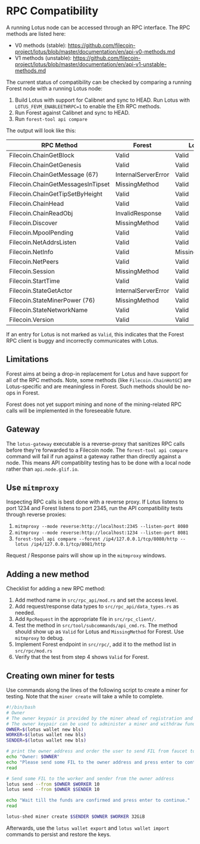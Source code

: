 # RPC Compatibility

A running Lotus node can be accessed through an RPC interface. The RPC methods
are listed here:

- V0 methods (stable):
  https://github.com/filecoin-project/lotus/blob/master/documentation/en/api-v0-methods.md
- V1 methods (unstable):
  https://github.com/filecoin-project/lotus/blob/master/documentation/en/api-v1-unstable-methods.md

The current status of compatibility can be checked by comparing a running Forest
node with a running Lotus node:

1. Build Lotus with support for Calibnet and sync to HEAD. Run Lotus with
   `LOTUS_FEVM_ENABLEETHRPC=1` to enable the Eth RPC methods.
2. Run Forest against Calibnet and sync to HEAD.
3. Run `forest-tool api compare`

The output will look like this:

| RPC Method                        | Forest              | Lotus         |
| --------------------------------- | ------------------- | ------------- |
| Filecoin.ChainGetBlock            | Valid               | Valid         |
| Filecoin.ChainGetGenesis          | Valid               | Valid         |
| Filecoin.ChainGetMessage (67)     | InternalServerError | Valid         |
| Filecoin.ChainGetMessagesInTipset | MissingMethod       | Valid         |
| Filecoin.ChainGetTipSetByHeight   | Valid               | Valid         |
| Filecoin.ChainHead                | Valid               | Valid         |
| Filecoin.ChainReadObj             | InvalidResponse     | Valid         |
| Filecoin.Discover                 | MissingMethod       | Valid         |
| Filecoin.MpoolPending             | Valid               | Valid         |
| Filecoin.NetAddrsListen           | Valid               | Valid         |
| Filecoin.NetInfo                  | Valid               | MissingMethod |
| Filecoin.NetPeers                 | Valid               | Valid         |
| Filecoin.Session                  | MissingMethod       | Valid         |
| Filecoin.StartTime                | Valid               | Valid         |
| Filecoin.StateGetActor            | InternalServerError | Valid         |
| Filecoin.StateMinerPower (76)     | MissingMethod       | Valid         |
| Filecoin.StateNetworkName         | Valid               | Valid         |
| Filecoin.Version                  | Valid               | Valid         |

If an entry for Lotus is not marked as `Valid`, this indicates that the Forest
RPC client is buggy and incorrectly communicates with Lotus.

## Limitations

Forest aims at being a drop-in replacement for Lotus and have support for all of
the RPC methods. Note, some methods (like `Filecoin.ChainHotGC`) are
Lotus-specific and are meaningless in Forest. Such methods should be no-ops in
Forest.

Forest does not yet support mining and none of the mining-related RPC calls will
be implemented in the foreseeable future.

## Gateway

The `lotus-gateway` executable is a reverse-proxy that sanitizes RPC calls
before they're forwarded to a Filecoin node. The `forest-tool api compare`
command will fail if run against a gateway rather than directly against a node.
This means API compatiblity testing has to be done with a local node rather than
`api.node.glif.io`.

## Use `mitmproxy`

Inspecting RPC calls is best done with a reverse proxy. If Lotus listens to port
1234 and Forest listens to port 2345, run the API compatibility tests through
reverse proxies:

1. `mitmproxy --mode reverse:http://localhost:2345 --listen-port 8080`
2. `mitmproxy --mode reverse:http://localhost:1234 --listen-port 8081`
3. `forest-tool api compare --forest /ip4/127.0.0.1/tcp/8080/http --lotus /ip4/127.0.0.1/tcp/8081/http`

Request / Response pairs will show up in the `mitmproxy` windows.

## Adding a new method

Checklist for adding a new RPC method:

1. Add method name in `src/rpc_api/mod.rs` and set the access level.
2. Add request/response data types to `src/rpc_api/data_types.rs` as needed.
3. Add `RpcRequest` in the appropriate file in `src/rpc_client/`.
4. Test the method in `src/tool/subcommands/api_cmd.rs`. The method should show
   up as `Valid` for Lotus and `MissingMethod` for Forest. Use `mitmproxy` to
   debug.
5. Implement Forest endpoint in `src/rpc/`, add it to the method list in
   `src/rpc/mod.rs`
6. Verify that the test from step 4 shows `Valid` for Forest.

## Creating own miner for tests

Use commands along the lines of the following script to create a miner for
testing. Note that the `miner create` will take a while to complete.

```bash
#!/bin/bash
# Owner
# The owner keypair is provided by the miner ahead of registration and its public key associated with the miner address.
# The owner keypair can be used to administer a miner and withdraw funds.
OWNER=$(lotus wallet new bls)
WORKER=$(lotus wallet new bls)
SENDER=$(lotus wallet new bls)

# print the owner address and order the user to send FIL from faucet to it. Wait for the confirmation from the user.
echo "Owner: $OWNER"
echo "Please send some FIL to the owner address and press enter to continue. Ensure that that the transaction is confirmed."
read

# Send some FIL to the worker and sender from the owner address
lotus send --from $OWNER $WORKER 10
lotus send --from $OWNER $SENDER 10

echo "Wait till the funds are confirmed and press enter to continue."
read

lotus-shed miner create $SENDER $OWNER $WORKER 32GiB
```

Afterwards, use the `lotus wallet export` and `lotus wallet import` commands to
persist and restore the keys.
